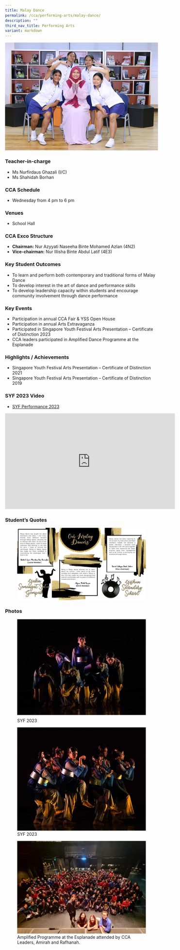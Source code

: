 ```yaml
---
title: Malay Dance
permalink: /cca/performing-arts/malay-dance/
description: ""
third_nav_title: Performing Arts
variant: markdown
---
```

![](/images/StudDevelopment/CCAs/PerformingArts/MalayDance/malay%20dance_2023.JPG)

### Teacher-in-charge
* Ms Nurfirdaus Ghazali (I/C)
* Ms Shahidah Borhan

### CCA Schedule
* Wednesday from 4 pm to 6 pm

### Venues
* School Hall

### CCA Exco Structure

* **Chairman:** Nur Azyyati Naseeha Binte Mohamed Azlan (4N2)
* **Vice-chairman:** Nur Illisha Binte Abdul Latif (4E3)

### Key Student Outcomes

* To learn and perform both contemporary and traditional forms of Malay Dance
* To develop interest in the art of dance and performance skills
* To develop leadership capacity within students and encourage community involvement through dance performance

### Key Events

* Participation in annual CCA Fair &amp; YSS Open House
* Participation in annual Arts Extravaganza
* Participated in Singapore Youth Festival Arts Presentation – Certificate of Distinction 2023
* CCA leaders participated in Amplified Dance Programme at the Esplanade

### Highlights / Achievements

* Singapore Youth Festival Arts Presentation – Certificate of Distinction 2021
* Singapore Youth Festival Arts Presentation – Certificate of Distinction 2019


### SYF 2023 Video

* [SYF Performance 2023](https://youtu.be/HUSPJbOy8N0)

<iframe allowfullscreen="" allow="accelerometer; autoplay; clipboard-write; encrypted-media; gyroscope; picture-in-picture; web-share" frameborder="0" title="YouTube video player" src="https://www.youtube.com/embed/HUSPJbOy8N0" height="315" width="560"></iframe>


### Student’s Quotes


<figure><img src="/images/StudDevelopment/CCAs/PerformingArts/MalayDance/Malay-Dance-Quote.jpg"></figure>

### Photos


<figure><img src="/images/StudDevelopment/CCAs/PerformingArts/MalayDance/MalayD1_2023.jpg"><figcaption>SYF 2023</figcaption></figure>

<figure><img src="/images/StudDevelopment/CCAs/PerformingArts/MalayDance/MalayD2_2023.jpg"><figcaption>SYF 2023</figcaption></figure>

<figure><img src="/images/StudDevelopment/CCAs/PerformingArts/MalayDance/MalayD3_2023.jpg"><figcaption>Amplified Programme at the Esplanade attended by CCA Leaders, Amirah and Rafhanah.</figcaption></figure>